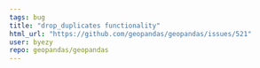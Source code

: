 ```yaml
---
tags: bug
title: "drop_duplicates functionality"
html_url: "https://github.com/geopandas/geopandas/issues/521"
user: byezy
repo: geopandas/geopandas
---
```


